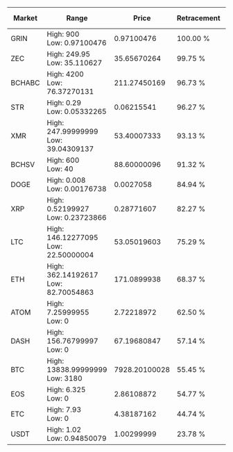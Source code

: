 | Market | Range | Price| Retracement | Doubles to 50% |
| --- | --- | --- | --- | --- |
| GRIN | High: 900<br />Low: 0.97100476 | 0.97100476 | 100.00 % | 463.94 |
| ZEC | High: 249.95<br />Low: 35.110627 | 35.65670264 | 99.75 % | 4.00 |
| BCHABC | High: 4200<br />Low: 76.37270131 | 211.27450169 | 96.73 % | 10.12 |
| STR | High: 0.29<br />Low: 0.05332265 | 0.06215541 | 96.27 % | 2.76 |
| XMR | High: 247.99999999<br />Low: 39.04309137 | 53.40007333 | 93.13 % | 2.69 |
| BCHSV | High: 600<br />Low: 40 | 88.60000096 | 91.32 % | 3.61 |
| DOGE | High: 0.008<br />Low: 0.00176738 | 0.0027058 | 84.94 % | 1.80 |
| XRP | High: 0.52199927<br />Low: 0.23723866 | 0.28771607 | 82.27 % | 1.32 |
| LTC | High: 146.12277095<br />Low: 22.50000004 | 53.05019603 | 75.29 % | 1.59 |
| ETH | High: 362.14192617<br />Low: 82.70054863 | 171.0899938 | 68.37 % | 1.30 |
| ATOM | High: 7.25999955<br />Low: 0 | 2.72218972 | 62.50 % | 1.33 |
| DASH | High: 156.76799997<br />Low: 0 | 67.19680847 | 57.14 % | 1.17 |
| BTC | High: 13838.99999999<br />Low: 3180 | 7928.20100028 | 55.45 % | 1.07 |
| EOS | High: 6.325<br />Low: 0 | 2.86108872 | 54.77 % | 1.11 |
| ETC | High: 7.93<br />Low: 0 | 4.38187162 | 44.74 % | 0.00 |
| USDT | High: 1.02<br />Low: 0.94850079 | 1.00299999 | 23.78 % | 0.00 |
